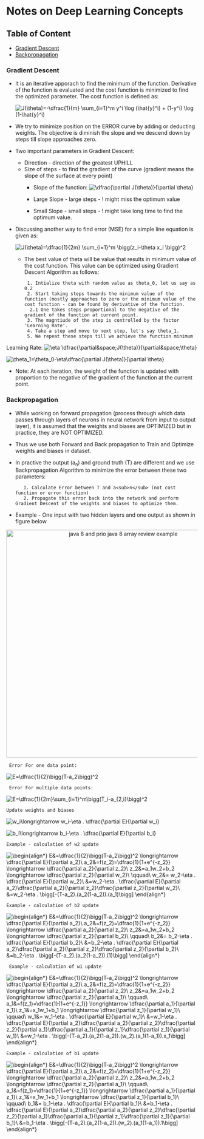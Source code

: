 # Notes on Deep Learning Concepts

## Table of Content
  * [Gradient Descent](#gradient-descent)
  * [Backpropagation](#backpropagation)

### Gradient Descent
  * It is an iterative apporach to find the minimum of the function. Derivative of the function is evaluated and the cost function is minimized to find the optimized parameter. The cost function is defined as:
      
      ![J(\theta)=-\dfrac{1}{m} \sum_{i=1}^m y^i \log (\hat{y}^i) + (1-y^i) \log (1-\hat{y}^i)](https://latex.codecogs.com/svg.latex?J(\theta)=-\dfrac{1}{m}&space;\sum_{i=1}^m&space;y^i&space;\log&space;(\hat{y}^i)&space;&plus;&space;(1-y^i)&space;\log&space;(1-\hat{y}^i))
  * We try to minimize position on the ERROR curve by adding or deducting weights. The objective is diminish the slope and we descend down by steps till slope approaches zero.
  * Two important parameters in Gradient Descent:
    * Direction - direction of the greatest UPHILL
    * Size of steps - to find the gradient of the curve (gradient means the slope of the surface at every point)
      * Slope of the function: 
        ![\dfrac{\partial J(\theta)}{\partial \theta}](https://latex.codecogs.com/svg.latex?\dfrac{\partial&space;J(\theta)}{\partial&space;\theta})

      * Large Slope - large steps - ! might miss the optimum value
      * Small Slope - small steps - ! might take long time to find the optimum value.
  * Discussing another way to find error (MSE) for a simple line equation is given as:
  
    ![J(\theta)=\dfrac{1}{2m} \sum_{i=1}^m \bigg(z_i-\theta x_i \bigg)^2 ](https://latex.codecogs.com/svg.latex?J(\theta)=\dfrac{1}{2m}&space;\sum_{i=1}^m&space;\bigg(z_i-\theta&space;x_i&space;\bigg)^2)
    * The best value of theta will be value that results in minimum value of the cost function. This value can be optimized using Gradient Descent Algorithm as follows:
    
      ```
       1. Intialize theta with random value as theta_0, let us say as 0.2
       2. Start taking steps towards the minimum value of the function (mostly approaches to zero or the minimum value of the cost function - can be found by derivative of the function.
        2.1 One takes steps proportional to the negative of the gradient of the function at current point.
       3. The magntiude of the step is controlled by the factor 'Learning Rate'.
       4. Take a step and move to next step, let's say theta_1.
       5. We repeat these steps till we achieve the function minimum
      ```
     
   Learning Rate:
   ![\eta \dfrac{\partial&space;J(\theta)}{\partial&space;\theta}](https://latex.codecogs.com/svg.latex?\eta&space;\dfrac{\partial&space;J(\theta)}{\partial&space;\theta})
   
   ![\theta_1=\theta_0-\eta\dfrac{\partial J(\theta)}{\partial \theta}](https://latex.codecogs.com/svg.latex?\theta_1=\theta_0-\eta\dfrac{\partial&space;J(\theta)}{\partial&space;\theta})
  * Note: At each iteration, the weight of the function is updated with proportion to the negative of the gradient of the function at the current point.

### Backpropagation
 * While working on forward propagation (process through which data passes through layers of neurons in neural network from input to output layer), it is assumed that the weights and biases are OPTIMIZED but in practice, they are NOT OPTIMIZED.
 * Thus we use both Forward and Back propagation to Train and Optimize weights and biases in dataset.
 * In practive the output (a<sub>n</sub>) and ground truth (T) are different and we use Backpropagation Algorithm to minimize the error between these two parameters:
 
    ```
       1. Calculate Error between T and a<sub>n</sub> (not cost function or error function)
       2. Propagate this error back into the network and perform Gradient Descent of the weights and biases to optimize them.
    ```
 * Example - One input with two hidden layers and one output as shown in figure below


<p align="center">
  <img width="600" alt="java 8 and prio java 8  array review example" img align="center" src ="https://github.com/worklifesg/Deep-Learning-Specialization-In-Progress-/blob/master/images/Back_propagation.png">
</p> 

 
 
     Error For one data point:     
    
   ![E=\dfrac{1}{2}\bigg(T-a_2\bigg)^2](https://latex.codecogs.com/gif.latex?E=\dfrac{1}{2}\bigg(T-a_2\bigg)^2)
   
     Error For multiple data points:     
    
   ![E=\dfrac{1}{2m}\sum_{i=1}^m\bigg(T_i-a_{2,i}\bigg)^2](https://latex.codecogs.com/gif.latex?E=\dfrac{1}{2m}\sum_{i=1}^m\bigg(T_i-a_{2,i}\bigg)^2)
   
    Update weights and biases
 
   ![w_i\longrightarrow w_i-\eta . \dfrac{\partial E}{\partial w_i}](https://latex.codecogs.com/gif.latex?w_i\longrightarrow&space;w_i-\eta&space;.&space;\dfrac{\partial&space;E}{\partial&space;w_i})             
   
   ![b_i\longrightarrow b_i-\eta . \dfrac{\partial E}{\partial b_i}](https://latex.codecogs.com/gif.latex?b_i\longrightarrow&space;b_i-\eta&space;.&space;\dfrac{\partial&space;E}{\partial&space;b_i})

    Example - calculation of w2 update
   
   ![\begin{align*}
E&=\dfrac{1}{2}\bigg(T-a_2\bigg)^2 \longrightarrow \dfrac{\partial E}{\partial a_2}\\
a_2&=f(z_2)=\dfrac{1}{1+e^{-z_2}} \longrightarrow \dfrac{\partial a_2}{\partial z_2}\\
z_2&=a_1w_2+b_2 \longrightarrow \dfrac{\partial z_2}{\partial w_2}\\
\qquad\\
w_2&= w_2-\eta . \dfrac{\partial E}{\partial w_2}\\
&=w_2-\eta . \dfrac{\partial E}{\partial a_2}\dfrac{\partial a_2}{\partial z_2}\dfrac{\partial z_2}{\partial w_2}\\
&=w_2-\eta . \bigg[-(T-a_2).(a_2(1-a_2)).(a_1)\bigg]
\end{align*}](https://latex.codecogs.com/gif.latex?\begin{align*}&space;E&=\dfrac{1}{2}\bigg(T-a_2\bigg)^2&space;\longrightarrow&space;\dfrac{\partial&space;E}{\partial&space;a_2}\\&space;a_2&=f(z_2)=\dfrac{1}{1&plus;e^{-z_2}}&space;\longrightarrow&space;\dfrac{\partial&space;a_2}{\partial&space;z_2}\\&space;z_2&=a_1w_2&plus;b_2&space;\longrightarrow&space;\dfrac{\partial&space;z_2}{\partial&space;w_2}\\&space;\qquad\\&space;w_2&=&space;w_2-\eta&space;.&space;\dfrac{\partial&space;E}{\partial&space;w_2}\\&space;&=w_2-\eta&space;.&space;\dfrac{\partial&space;E}{\partial&space;a_2}\dfrac{\partial&space;a_2}{\partial&space;z_2}\dfrac{\partial&space;z_2}{\partial&space;w_2}\\&space;&=w_2-\eta&space;.&space;\bigg[-(T-a_2).(a_2(1-a_2)).(a_1)\bigg]&space;\end{align*})

    Example - calculation of b2 update
   
   ![\begin{align*}
E&=\dfrac{1}{2}\bigg(T-a_2\bigg)^2 \longrightarrow \dfrac{\partial E}{\partial a_2}\\
a_2&=f(z_2)=\dfrac{1}{1+e^{-z_2}} \longrightarrow \dfrac{\partial a_2}{\partial z_2}\\
z_2&=a_1w_2+b_2 \longrightarrow \dfrac{\partial z_2}{\partial b_2}\\
\qquad\\
b_2&= b_2-\eta . \dfrac{\partial E}{\partial b_2}\\
&=b_2-\eta . \dfrac{\partial E}{\partial a_2}\dfrac{\partial a_2}{\partial z_2}\dfrac{\partial z_2}{\partial b_2}\\
&=b_2-\eta . \bigg[-(T-a_2).(a_2(1-a_2)).(1)\bigg]
\end{align*}](https://latex.codecogs.com/gif.latex?\begin{align*}&space;E&=\dfrac{1}{2}\bigg(T-a_2\bigg)^2&space;\longrightarrow&space;\dfrac{\partial&space;E}{\partial&space;a_2}\\&space;a_2&=f(z_2)=\dfrac{1}{1&plus;e^{-z_2}}&space;\longrightarrow&space;\dfrac{\partial&space;a_2}{\partial&space;z_2}\\&space;z_2&=a_1w_2&plus;b_2&space;\longrightarrow&space;\dfrac{\partial&space;z_2}{\partial&space;b_2}\\&space;\qquad\\&space;b_2&=&space;b_2-\eta&space;.&space;\dfrac{\partial&space;E}{\partial&space;b_2}\\&space;&=b_2-\eta&space;.&space;\dfrac{\partial&space;E}{\partial&space;a_2}\dfrac{\partial&space;a_2}{\partial&space;z_2}\dfrac{\partial&space;z_2}{\partial&space;b_2}\\&space;&=b_2-\eta&space;.&space;\bigg[-(T-a_2).(a_2(1-a_2)).(1)\bigg]&space;\end{align*})


     Example - calculation of w1 update
   
   ![\begin{align*}
E&=\dfrac{1}{2}\bigg(T-a_2\bigg)^2 \longrightarrow \dfrac{\partial E}{\partial a_2}\\
a_2&=f(z_2)=\dfrac{1}{1+e^{-z_2}} \longrightarrow \dfrac{\partial a_2}{\partial z_2}\\
z_2&=a_1w_2+b_2 \longrightarrow \dfrac{\partial z_2}{\partial a_1}\\
\qquad\\
a_1&=f(z_1)=\dfrac{1}{1+e^{-z_1}} \longrightarrow \dfrac{\partial a_1}{\partial z_1}\\
z_1&=x_1w_1+b_1 \longrightarrow \dfrac{\partial z_1}{\partial w_1}\\
\qquad\\
w_1&= w_1-\eta . \dfrac{\partial E}{\partial w_1}\\
&=w_1-\eta . \dfrac{\partial E}{\partial a_2}\dfrac{\partial a_2}{\partial z_2}\dfrac{\partial z_2}{\partial a_1}\dfrac{\partial a_1}{\partial z_1}\dfrac{\partial z_1}{\partial w_1}\\
&=w_1-\eta . \bigg[-(T-a_2).(a_2(1-a_2)).(w_2).(a_1(1-a_1)).x_1\bigg]
\end{align*}](https://latex.codecogs.com/gif.latex?\begin{align*}&space;E&=\dfrac{1}{2}\bigg(T-a_2\bigg)^2&space;\longrightarrow&space;\dfrac{\partial&space;E}{\partial&space;a_2}\\&space;a_2&=f(z_2)=\dfrac{1}{1&plus;e^{-z_2}}&space;\longrightarrow&space;\dfrac{\partial&space;a_2}{\partial&space;z_2}\\&space;z_2&=a_1w_2&plus;b_2&space;\longrightarrow&space;\dfrac{\partial&space;z_2}{\partial&space;a_1}\\&space;\qquad\\&space;a_1&=f(z_1)=\dfrac{1}{1&plus;e^{-z_1}}&space;\longrightarrow&space;\dfrac{\partial&space;a_1}{\partial&space;z_1}\\&space;z_1&=x_1w_1&plus;b_1&space;\longrightarrow&space;\dfrac{\partial&space;z_1}{\partial&space;w_1}\\&space;\qquad\\&space;w_1&=&space;w_1-\eta&space;.&space;\dfrac{\partial&space;E}{\partial&space;w_1}\\&space;&=w_1-\eta&space;.&space;\dfrac{\partial&space;E}{\partial&space;a_2}\dfrac{\partial&space;a_2}{\partial&space;z_2}\dfrac{\partial&space;z_2}{\partial&space;a_1}\dfrac{\partial&space;a_1}{\partial&space;z_1}\dfrac{\partial&space;z_1}{\partial&space;w_1}\\&space;&=w_1-\eta&space;.&space;\bigg[-(T-a_2).(a_2(1-a_2)).(w_2).(a_1(1-a_1)).x_1\bigg]&space;\end{align*})

    Example - calculation of b1 update
   
   ![\begin{align*}
E&=\dfrac{1}{2}\bigg(T-a_2\bigg)^2 \longrightarrow \dfrac{\partial E}{\partial a_2}\\
a_2&=f(z_2)=\dfrac{1}{1+e^{-z_2}} \longrightarrow \dfrac{\partial a_2}{\partial z_2}\\
z_2&=a_1w_2+b_2 \longrightarrow \dfrac{\partial z_2}{\partial a_1}\\
\qquad\\
a_1&=f(z_1)=\dfrac{1}{1+e^{-z_1}} \longrightarrow \dfrac{\partial a_1}{\partial z_1}\\
z_1&=x_1w_1+b_1 \longrightarrow \dfrac{\partial z_1}{\partial b_1}\\
\qquad\\
b_1&= b_1-\eta . \dfrac{\partial E}{\partial b_1}\\
&=b_1-\eta . \dfrac{\partial E}{\partial a_2}\dfrac{\partial a_2}{\partial z_2}\dfrac{\partial z_2}{\partial a_1}\dfrac{\partial a_1}{\partial z_1}\dfrac{\partial z_1}{\partial b_1}\\
&=b_1-\eta . \bigg[-(T-a_2).(a_2(1-a_2)).(w_2).(a_1(1-a_1)).1\bigg]
\end{align*}](https://latex.codecogs.com/gif.latex?\begin{align*}&space;E&=\dfrac{1}{2}\bigg(T-a_2\bigg)^2&space;\longrightarrow&space;\dfrac{\partial&space;E}{\partial&space;a_2}\\&space;a_2&=f(z_2)=\dfrac{1}{1&plus;e^{-z_2}}&space;\longrightarrow&space;\dfrac{\partial&space;a_2}{\partial&space;z_2}\\&space;z_2&=a_1w_2&plus;b_2&space;\longrightarrow&space;\dfrac{\partial&space;z_2}{\partial&space;a_1}\\&space;\qquad\\&space;a_1&=f(z_1)=\dfrac{1}{1&plus;e^{-z_1}}&space;\longrightarrow&space;\dfrac{\partial&space;a_1}{\partial&space;z_1}\\&space;z_1&=x_1w_1&plus;b_1&space;\longrightarrow&space;\dfrac{\partial&space;z_1}{\partial&space;b_1}\\&space;\qquad\\&space;b_1&=&space;b_1-\eta&space;.&space;\dfrac{\partial&space;E}{\partial&space;b_1}\\&space;&=b_1-\eta&space;.&space;\dfrac{\partial&space;E}{\partial&space;a_2}\dfrac{\partial&space;a_2}{\partial&space;z_2}\dfrac{\partial&space;z_2}{\partial&space;a_1}\dfrac{\partial&space;a_1}{\partial&space;z_1}\dfrac{\partial&space;z_1}{\partial&space;b_1}\\&space;&=b_1-\eta&space;.&space;\bigg[-(T-a_2).(a_2(1-a_2)).(w_2).(a_1(1-a_1)).1\bigg]&space;\end{align*})
